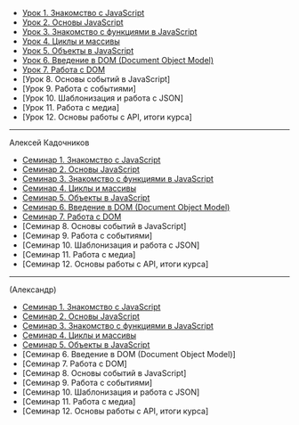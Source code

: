 - [Урок 1. Знакомство с JavaScript](https://youtu.be/_Sk4izRzeZc)
- [Урок 2. Основы JavaScript](https://youtu.be/tPfSao5yIFg)
- [Урок 3. Знакомство с функциями в JavaScript](https://youtu.be/uyUfnW2hc5Y)
- [Урок 4. Циклы и массивы](https://youtu.be/nL3frUg9zTA)
- [Урок 5. Объекты в JavaScript](https://youtu.be/0PAhWG0LWZE)
- [Урок 6. Введение в DOM (Document Object Model)](https://youtu.be/yInB1_dSmDg)
- [Урок 7. Работа с DOM](https://youtu.be/d1rFy8wbdvA)
- [Урок 8. Основы событий в JavaScript]
- [Урок 9. Работа с событиями]
- [Урок 10. Шаблонизация и работа с JSON]
- [Урок 11. Работа с медиа]
- [Урок 12. Основы работы с API, итоги курса]

---

Алексей Кадочников

- [Семинар 1. Знакомство с JavaScript](https://youtu.be/QirddaNt4sE)
- [Семинар 2. Основы JavaScript](https://youtu.be/A54q8c2clIY)
- [Семинар 3. Знакомство с функциями в JavaScript](https://youtu.be/DZhcOvDe2xI)
- [Семинар 4. Циклы и массивы](https://youtu.be/csGGrXMl7us)
- [Семинар 5. Объекты в JavaScript](https://youtu.be/WvucBMLevJA)
- [Семинар 6. Введение в DOM (Document Object Model)](https://youtu.be/TniIcvznx7Y)
- [Семинар 7. Работа с DOM](https://youtu.be/szCFlwv5FDc)
- [Семинар 8. Основы событий в JavaScript]
- [Семинар 9. Работа с событиями]
- [Семинар 10. Шаблонизация и работа с JSON]
- [Семинар 11. Работа с медиа]
- [Семинар 12. Основы работы с API, итоги курса]

---

(Александр)

- [Семинар 1. Знакомство с JavaScript](https://youtu.be/RzxI2VdUq9M)
- [Семинар 2. Основы JavaScript](https://youtu.be/8BVzkUGfchk)
- [Семинар 3. Знакомство с функциями в JavaScript](https://youtu.be/bpU62mSgC1E)
- [Семинар 4. Циклы и массивы](https://youtu.be/cB0cPZhBAy8)
- [Семинар 5. Объекты в JavaScript](https://youtu.be/5EBRKgqZzcA)
- [Семинар 6. Введение в DOM (Document Object Model)]
- [Семинар 7. Работа с DOM]
- [Семинар 8. Основы событий в JavaScript]
- [Семинар 9. Работа с событиями]
- [Семинар 10. Шаблонизация и работа с JSON]
- [Семинар 11. Работа с медиа]
- [Семинар 12. Основы работы с API, итоги курса]
